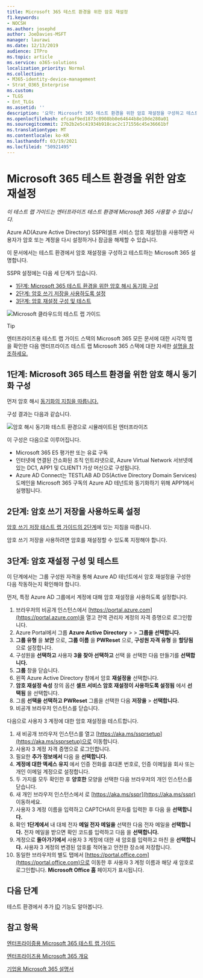 ```yaml
---
title: Microsoft 365 테스트 환경을 위한 암호 재설정
f1.keywords:
- NOCSH
ms.author: josephd
author: JoeDavies-MSFT
manager: laurawi
ms.date: 12/13/2019
audience: ITPro
ms.topic: article
ms.service: o365-solutions
localization_priority: Normal
ms.collection:
- M365-identity-device-management
- Strat_O365_Enterprise
ms.custom:
- TLGS
- Ent_TLGs
ms.assetid: ''
description: '요약: Microsoft 365 테스트 환경을 위한 암호 재설정을 구성하고 테스트합니다.'
ms.openlocfilehash: efcaaf9ed1873c0908bb0e64644b8e10de280a01
ms.sourcegitcommit: 27b2b2e5c41934b918cac2c171556c45e36661bf
ms.translationtype: MT
ms.contentlocale: ko-KR
ms.lasthandoff: 03/19/2021
ms.locfileid: "50921495"
---
```

# <a name="password-reset-for-your-microsoft-365-test-environment"></a>Microsoft 365 테스트 환경을 위한 암호 재설정

*이 테스트 랩 가이드는 엔터프라이즈 테스트 환경에 Microsoft 365 사용할 수 있습니다.*

Azure AD(Azure Active Directory) SSPR(셀프 서비스 암호 재설정)을 사용하면 사용자가 암호 또는 계정을 다시 설정하거나 잠금을 해제할 수 있습니다.

이 문서에서는 테스트 환경에서 암호 재설정을 구성하고 테스트하는 Microsoft 365 설명합니다.

SSPR 설정에는 다음 세 단계가 있습니다.
- [1단계: Microsoft 365 테스트 환경을 위한 암호 해시 동기화 구성](#phase-1-configure-password-hash-synchronization-for-your-microsoft-365-test-environment)
- [2단계: 암호 쓰기 저장을 사용하도록 설정](#phase-2-enable-password-writeback)
- [3단계: 암호 재설정 구성 및 테스트](#phase-3-configure-and-test-password-reset)
    
![Microsoft 클라우드의 테스트 랩 가이드](../media/m365-enterprise-test-lab-guides/cloud-tlg-icon.png) 
    
> [!TIP]
> 엔터프라이즈용 테스트 랩 가이드 스택의 Microsoft 365 모든 문서에 대한 시각적 맵을 확인한 다음 엔터프라이즈 테스트 랩 Microsoft 365 스택에 대한 자세한 [설명을 참조하세요.](../downloads/Microsoft365EnterpriseTLGStack.pdf)

## <a name="phase-1-configure-password-hash-synchronization-for-your-microsoft-365-test-environment"></a>1단계: Microsoft 365 테스트 환경을 위한 암호 해시 동기화 구성

먼저 암호 해시 [동기화의 지침을 따릅니다.](password-hash-sync-m365-ent-test-environment.md) 

구성 결과는 다음과 같습니다.
  
![암호 해시 동기화 테스트 환경으로 시뮬레이트된 엔터프라이즈](../media/pass-through-auth-m365-ent-test-environment/Phase1.png)
  
이 구성은 다음으로 이루어집니다.
  
- Microsoft 365 E5 평가판 또는 유료 구독
- 인터넷에 연결된 간소화된 조직 인트라넷으로, Azure Virtual Network 서브넷에 있는 DC1, APP1 및 CLIENT1 가상 머신으로 구성됩니다.
- Azure AD Connect는 TESTLAB AD DS(Active Directory Domain Services) 도메인을 Microsoft 365 구독의 Azure AD 테넌트와 동기화하기 위해 APP1에서 실행됩니다.

## <a name="phase-2-enable-password-writeback"></a>2단계: 암호 쓰기 저장을 사용하도록 설정

[암호 쓰기 저장 테스트 랩 가이드의 2단계](password-writeback-m365-ent-test-environment.md#phase-2-enable-password-writeback-for-the-testlab-ad-ds-domain)에 있는 지침을 따릅니다.

암호 쓰기 저장을 사용하려면 암호를 재설정할 수 있도록 지정해야 합니다.
  
## <a name="phase-3-configure-and-test-password-reset"></a>3단계: 암호 재설정 구성 및 테스트

이 단계에서는 그룹 구성원 자격을 통해 Azure AD 테넌트에서 암호 재설정을 구성한 다음 작동하는지 확인해야 합니다.

먼저, 특정 Azure AD 그룹에서 계정에 대해 암호 재설정을 사용하도록 설정합니다.

1. 브라우저의 비공개 인스턴스에서 [https://portal.azure.com](https://portal.azure.com)을 열고 전역 관리자 계정의 자격 증명으로 로그인합니다.
2. Azure Portal에서 그룹 **Azure Active Directory**  >    >  **그룹을 선택합니다.**
3. **그룹 유형** 을 **보안** 으로, **그룹 이름** 을 **PWReset** 으로, **구성원 자격 유형** 을 **할당됨** 으로 설정합니다.
4. 구성원을 **선택하고** 사용자 **3을 찾아 선택하고** 선택 을 선택한 다음 만들기를  **선택합니다.**
5. **그룹** 창을 닫습니다.
6. 왼쪽 Azure Active Directory 창에서 암호 **재설정을** 선택합니다.
7. **암호 재설정 속성** 창의 옵션 **셀프 서비스 암호 재설정이 사용하도록 설정됨** 에서 **선택됨** 을 선택합니다.
8. 그룹 **선택을 선택하고** **PWReset** 그룹을 선택한 다음 **저장을**  >  **선택합니다.**
9. 비공개 브라우저 인스턴스를 닫습니다.

다음으로 사용자 3 계정에 대한 암호 재설정을 테스트합니다.

1. 새 비공개 브라우저 인스턴스를 열고 [https://aka.ms/ssprsetup](https://aka.ms/ssprsetup)으로 이동합니다.
1. 사용자 3 계정 자격 증명으로 로그인합니다.
1. 필요한 **추가 정보에서** 다음 을 **선택합니다.** 
1. **계정에 대한 액세스 유지** 에서 인증 전화를 휴대폰 번호로, 인증 이메일을 회사 또는 개인 이메일 계정으로 설정합니다.
1. 두 가지를 모두 확인한 후 **양호한** 모양을 선택한 다음 브라우저의 개인 인스턴스를 닫습니다.
1. 새 개인 브라우저 인스턴스에서 로 [https://aka.ms/sspr](https://aka.ms/sspr) 이동하세요.
1. 사용자 3 계정 이름을 입력하고 CAPTCHA의 문자를 입력한 후 다음 을 **선택합니다.**
1. 확인 **1단계에서** 내 대체 전자 **메일 전자 메일을** 선택한 다음 전자 메일을 **선택합니다.** 전자 메일을 받으면 확인 코드를 입력하고 다음 을 **선택합니다.**
1. 계정으로 **돌아가기에서** 사용자 3 계정에 대한 새 암호를 입력하고 마친 을 **선택합니다.** 사용자 3 계정의 변경된 암호를 적어놓고 안전한 장소에 저장합니다.
1. 동일한 브라우저의 별도 탭에서 [https://portal.office.com](https://portal.office.com)으로 이동한 후 사용자 3 계정 이름과 해당 새 암호로 로그인합니다. **Microsoft Office 홈** 페이지가 표시됩니다.

## <a name="next-step"></a>다음 단계

테스트 환경에서 추가 [ID](m365-enterprise-test-lab-guides.md#identity) 기능도 알아봅니다.

## <a name="see-also"></a>참고 항목

[엔터프라이증용 Microsoft 365 테스트 랩 가이드](m365-enterprise-test-lab-guides.md)

[엔터프라이즈용 Microsoft 365 개요](microsoft-365-overview.md)

[기업용 Microsoft 365 설명서](/microsoft-365-enterprise/)